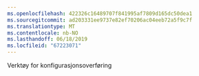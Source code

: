```yaml
---
ms.openlocfilehash: 422326c16489707f841995af7809d165dc50dea1
ms.sourcegitcommit: ad203331ee9737e82ef70206ac04eeb72a5f9c7f
ms.translationtype: MT
ms.contentlocale: nb-NO
ms.lasthandoff: 06/18/2019
ms.locfileid: "67223071"
---
```

Verktøy for konfigurasjonsoverføring